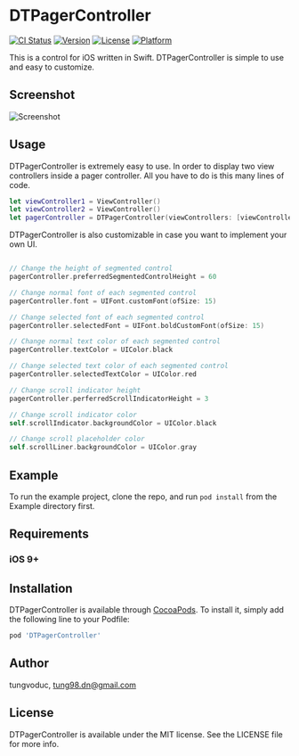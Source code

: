 # DTPagerController

[![CI Status](http://img.shields.io/travis/tungvoduc/DTPagerController.svg?style=flat)](https://travis-ci.org/tungvoduc/DTPagerController)
[![Version](https://img.shields.io/cocoapods/v/DTPagerController.svg?style=flat)](http://cocoapods.org/pods/DTPagerController)
[![License](https://img.shields.io/cocoapods/l/DTPagerController.svg?style=flat)](http://cocoapods.org/pods/DTPagerController)
[![Platform](https://img.shields.io/cocoapods/p/DTPagerController.svg?style=flat)](http://cocoapods.org/pods/DTPagerController)

This is a control for iOS written in Swift. DTPagerController is simple to use and easy to customize. 

## Screenshot
![Screenshot](Screenshot.PNG)

## Usage

DTPagerController is extremely easy to use. In order to display two view controllers inside a pager controller. All you have to do is this many lines of code.

```swift
let viewController1 = ViewController()
let viewController2 = ViewController()
let pagerController = DTPagerController(viewControllers: [viewController1, viewController2])
```

DTPagerController is also customizable in case you want to implement your own UI.

```swift

// Change the height of segmented control
pagerController.preferredSegmentedControlHeight = 60

// Change normal font of each segmented control
pagerController.font = UIFont.customFont(ofSize: 15)

// Change selected font of each segmented control
pagerController.selectedFont = UIFont.boldCustomFont(ofSize: 15)

// Change normal text color of each segmented control
pagerController.textColor = UIColor.black

// Change selected text color of each segmented control
pagerController.selectedTextColor = UIColor.red

// Change scroll indicator height
pagerController.perferredScrollIndicatorHeight = 3

// Change scroll indicator color
self.scrollIndicator.backgroundColor = UIColor.black

// Change scroll placeholder color
self.scrollLiner.backgroundColor = UIColor.gray
```

## Example

To run the example project, clone the repo, and run `pod install` from the Example directory first.

## Requirements
### iOS 9+

## Installation

DTPagerController is available through [CocoaPods](http://cocoapods.org). To install
it, simply add the following line to your Podfile:

```ruby
pod 'DTPagerController'
```

## Author

tungvoduc, tung98.dn@gmail.com

## License

DTPagerController is available under the MIT license. See the LICENSE file for more info.
